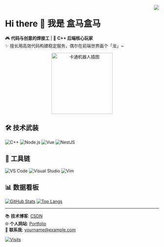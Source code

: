 <img align="right" src="https://github-readme-stats.vercel.app/api?username=box-hippopotamus&show_icons=true&icon_color=CE1D2D&text_color=718096&bg_color=ffffff&hide_title=true" />

# Hi there 👋 我是 盒马盒马

🎮 **代码与创意的焊接工** | 🚀 **C++ 后端核心玩家**  
✨ 擅长用高效代码构建稳定服务，偶尔在前端世界画个「龙」~

<div align="center">
  <img src="https://raw.githubusercontent.com/Correia-jpv/fucking-awesome-chatgpt-prompts/main/src/assets/chatgpt-robo.png" width="200px" alt="卡通机器人插图">
</div>

## 🛠️ 技术武装
![C++](https://img.shields.io/badge/C++-Expert-00599C?logo=cplusplus&logoColor=white&style=for-the-badge)
![Node.js](https://img.shields.io/badge/Node.js-20.0-339933?logo=nodedotjs&logoColor=white&style=for-the-badge)
![Vue](https://img.shields.io/badge/Vue-3.3-4FC08D?logo=vuedotjs&logoColor=white&style=for-the-badge)
![NestJS](https://img.shields.io/badge/NestJS-10.0-E0234E?logo=nestjs&logoColor=white&style=for-the-badge)

## 🔧 工具链
![VS Code](https://img.shields.io/badge/IDE-VS_Code-007ACC?logo=visualstudiocode&logoColor=white)
![Visual Studio](https://img.shields.io/badge/IDE-Visual_Studio-5C2D91?logo=visualstudio)
![Vim](https://img.shields.io/badge/Editor-Vim-019733?logo=vim)

## 📊 数据看板
[![GitHub Stats](https://github-readme-stats.vercel.app/api?username=yourname&show_icons=true&theme=radical&hide_border=true&include_all_commits=true)](https://github.com/yourname)
[![Top Langs](https://github-readme-stats.vercel.app/api/top-langs/?username=yourname&layout=compact&theme=radical&hide_border=true)](https://github.com/yourname)

---

📚 **技术博客**: [CSDN](https://blog.csdn.net/fsdfafsdsd)  
🌐 **个人网站**: [Portfolio](https://async-area.com/)  
📧 **联系我**: yourname@example.com  

[![Visits](https://komarev.com/ghpvc/?username=yourname&color=blueviolet)](https://github.com/yourname)
